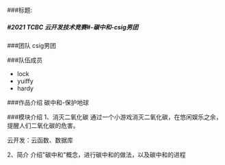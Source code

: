 ###标题: 
##### #2021 TCBC 云开发技术竞赛#-碳中和-csig男团

###团队
csig男团

###队伍成员
* lock
* yuiffy
* hardy

###作品介绍
碳中和-保护地球

###模块介绍
1、消灭二氧化碳
通过一个小游戏消灭二氧化碳，在悠闲娱乐之余，提醒人们二氧化碳的危害。

云开发：云函数、数据库

2、简介
介绍"碳中和"概念，进行碳中和的做法，以及碳中和的进程